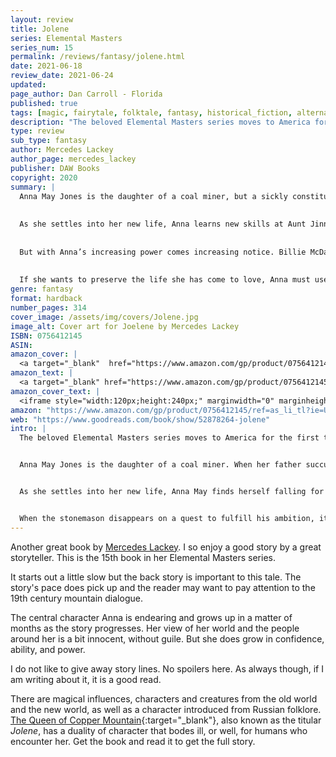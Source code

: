 ```yaml
---
layout: review
title: Jolene
series: Elemental Masters
series_num: 15
permalink: /reviews/fantasy/jolene.html
date: 2021-06-18
review_date: 2021-06-24
updated: 
page_author: Dan Carroll - Florida
published: true
tags: [magic, fairytale, folktale, fantasy, historical_fiction, alternate_history, mercedes_lackey]
description: "The beloved Elemental Masters series moves to America for the first time in a rich retelling of The Queen of the Copper Mountain, set against the backdrop of Tennessee coal country."
type: review
sub_type: fantasy
author: Mercedes Lackey
author_page: mercedes_lackey
publisher: DAW Books
copyright: 2020
summary: |
  Anna May Jones is the daughter of a coal miner, but a sickly constitution has kept her confined to the house for most of her life. Hoping to improve her daughter’s health—and lessen the burden on their family—Anna's mother sends her to live with her Aunt Jinny, a witchy-woman and an Elemental Master, in a holler outside of Ducktown.
 
 
  As she settles into her new life, Anna learns new skills at Aunt Jinny’s side and discovers that she, too, has a gift for Elemental magic that Jinny calls “the Glory”. She also receives lessons from a mysterious and bewitching woman named Jolene, who assures her that, with time, Anna could become even more powerful than her aunt.
 
 
  But with Anna’s increasing power comes increasing notice. Billie McDaran, the foreman of the Ducktown mine, begins to take an interest in Anna and her abilities—even though Anna has already fallen in love with a young man with a talent for stonecarving.
 
 
  If she wants to preserve the life she has come to love, Anna must use her newfound powers to oppose the foreman and protect those around her.
genre: fantasy
format: hardback
number_pages: 314
cover_image: /assets/img/covers/Jolene.jpg
image_alt: Cover art for Joelene by Mercedes Lackey
ISBN: 0756412145
ASIN: 
amazon_cover: |
  <a target="_blank"  href="https://www.amazon.com/gp/product/0756412145/ref=as_li_tl?ie=UTF8&camp=1789&creative=9325&creativeASIN=0756412145&linkCode=as2&tag=floridan21-20&linkId=5eb991e4a169fa890c889b02daeff349"><img border="0" src="//ws-na.amazon-adsystem.com/widgets/q?_encoding=UTF8&MarketPlace=US&ASIN=0756412145&ServiceVersion=20070822&ID=AsinImage&WS=1&Format=_SL250_&tag=floridan21-20" ></a>
amazon_text: |
  <a target="_blank" href="https://www.amazon.com/gp/product/0756412145/ref=as_li_tl?ie=UTF8&camp=1789&creative=9325&creativeASIN=0756412145&linkCode=as2&tag=floridan21-20&linkId=91a6e91d842d2964a3f21300cee92896">Jolene (Elemental Masters)</a>
amazon_cover_text: |
  <iframe style="width:120px;height:240px;" marginwidth="0" marginheight="0" scrolling="no" frameborder="0" src="//ws-na.amazon-adsystem.com/widgets/q?ServiceVersion=20070822&OneJS=1&Operation=GetAdHtml&MarketPlace=US&source=ac&ref=tf_til&ad_type=product_link&tracking_id=floridan21-20&marketplace=amazon&amp;region=US&placement=0756412145&asins=0756412145&linkId=96de28a41f3ab0bf8e5900aa18a38933&show_border=false&link_opens_in_new_window=false&price_color=333333&title_color=0066c0&bg_color=ffffff"></iframe>
amazon: "https://www.amazon.com/gp/product/0756412145/ref=as_li_tl?ie=UTF8&tag=floridan21-20&camp=1789&creative=9325&linkCode=as2&creativeASIN=0756412145&linkId=554bbbd1acd44f1dd7eed5f59f4d9627"
web: "https://www.goodreads.com/book/show/52878264-jolene"
intro: |
  The beloved Elemental Masters series moves to America for the first time in a rich retelling of The Queen of the Copper Mountain, set against the backdrop of Tennessee coal country.


  Anna May Jones is the daughter of a coal miner. When her father succumbs to Black Lung, the coal company wastes no time in turning the family out of their home. In desperation, Anna May's mother sends her to live with her Aunt Jinny, a witchy-woman and an Elemental Master, in a holler outside of Ducktown.


  As she settles into her new life, Anna May finds herself falling for a stonemason with such a talent for stonecarving that people come all the way from Memphis to commission statues and tombstones from him. But he's not content with his current skill—he wants to learn to carve stone so well it looks real.


  When the stonemason disappears on a quest to fulfill his ambition, it is up to Anna May to follow and find him, armed with the new abilities Aunt Jinny has taught her. To save the man she loves, Anna May must journey into the mountain—and confront the horrors that lurk in the darkness of the mine. 
---
```


Another great book by [Mercedes Lackey](/authors/mercedes_lackey.html). I so enjoy a good story by a great storyteller. This is the 15th book in her Elemental Masters series.

It starts out a little slow but the back story is important to this tale. The story's pace does pick up and the reader may want to pay attention to the 19th century mountain dialogue.

The central character Anna is endearing and grows up in a matter of months as the story progresses. Her view of her world and the people around her is a bit innocent, without guile. But she does grow in confidence, ability, and power.

I do not like to give away story lines. No spoilers here. As always though, if I am writing about it, it is a good read.

There are magical influences, characters and creatures from the old world and the new world, as well as a character introduced from Russian folklore. [The Queen of Copper Mountain](https://en.wikipedia.org/wiki/The_Mistress_of_the_Copper_Mountain){:target="_blank"}, also known as the titular *Jolene*, has a duality of character that bodes ill, or well, for humans who encounter her. Get the book and read it to get the full story.
